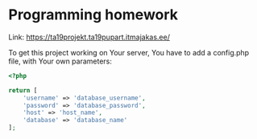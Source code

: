 # Programming homework


Link: https://ta19projekt.ta19pupart.itmajakas.ee/

To get this project working on Your server, You have to add a config.php file, with Your own parameters:  
```php
<?php

return [
    'username' => 'database_username',
    'password' => 'database_password',
    'host' => 'host_name',
    'database' => 'database_name'
];
```

